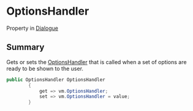 # OptionsHandler

Property in [Dialogue](/api/csharp/yarn.dialogue.md)

## Summary


Gets or sets the  <a href="yarn.optionshandler.md">OptionsHandler</a>  that is
called when a set of options are ready to be shown to the user.


```csharp
public OptionsHandler OptionsHandler
        {
            get => vm.OptionsHandler;
            set => vm.OptionsHandler = value;
        }
```

